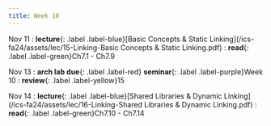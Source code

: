 ```yaml
---
title: Week 10
---
```


Nov 11
: **lecture**{: .label .label-blue}[Basic Concepts & Static Linking](/ics-fa24/assets/lec/15-Linking-Basic Concepts & Static Linking.pdf)
  : **read**{: .label .label-green}Ch7.1 - Ch7.9

Nov 13
: **arch lab due**{: .label .label-red} **seminar**{: .label .label-purple}Week 10
  : **review**{: .label .label-yellow}15

Nov 14
: **lecture**{: .label .label-blue}[Shared Libraries & Dynamic Linking](/ics-fa24/assets/lec/16-Linking-Shared Libraries & Dynamic Linking.pdf)
  : **read**{: .label .label-green}Ch7.10 - Ch7.14